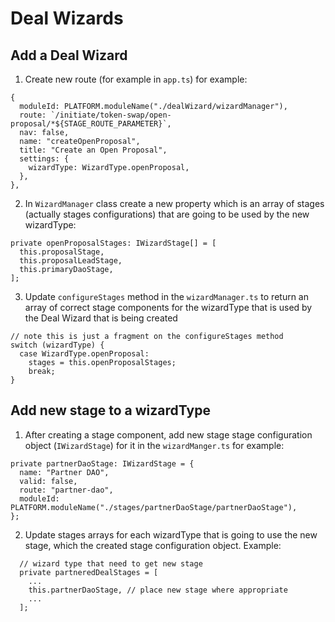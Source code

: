# Deal Wizards

## Add a Deal Wizard
1. Create new route (for example in `app.ts`) for example:
  ```
  {
    moduleId: PLATFORM.moduleName("./dealWizard/wizardManager"),
    route: `/initiate/token-swap/open-proposal/*${STAGE_ROUTE_PARAMETER}`,
    nav: false,
    name: "createOpenProposal",
    title: "Create an Open Proposal",
    settings: {
      wizardType: WizardType.openProposal,
    },
  },
  ```
2. In `WizardManager` class create a new property which is an array of stages (actually stages configurations) that are going to be used by the new wizardType:
  ```
  private openProposalStages: IWizardStage[] = [
    this.proposalStage,
    this.proposalLeadStage,
    this.primaryDaoStage,
  ];
  ```
3. Update `configureStages` method in the `wizardManager.ts` to return an array of correct stage components for the wizardType that is used by the Deal Wizard that is being created
  ```
  // note this is just a fragment on the configureStages method
  switch (wizardType) {
    case WizardType.openProposal:
      stages = this.openProposalStages;
      break;
  }
  ```

## Add new stage to a wizardType

1. After creating a stage component, add new stage stage configuration object (`IWizardStage`) for it in the `wizardManger.ts` for example:
  ```
  private partnerDaoStage: IWizardStage = {
    name: "Partner DAO",
    valid: false,
    route: "partner-dao",
    moduleId: PLATFORM.moduleName("./stages/partnerDaoStage/partnerDaoStage"),
  };
  ```
2. Update stages arrays for each wizardType that is going to use the new stage, which the created stage configuration object. Example:
```
  // wizard type that need to get new stage
  private partneredDealStages = [
    ... 
    this.partnerDaoStage, // place new stage where appropriate
    ...
  ];
```
